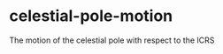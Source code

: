 celestial-pole-motion
=====================

The motion of the celestial pole with respect to the ICRS
